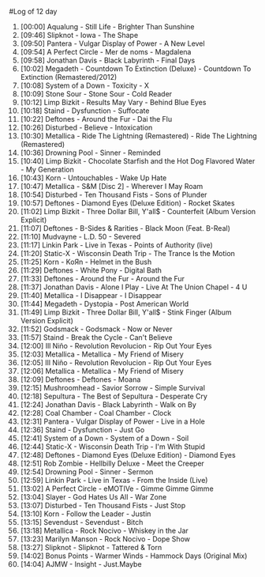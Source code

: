 #Log of 12 day

1. [00:00] Aqualung - Still Life - Brighter Than Sunshine
1. [09:46] Slipknot - Iowa - The Shape
1. [09:50] Pantera - Vulgar Display of Power - A New Level
1. [09:54] A Perfect Circle - Mer de noms - Magdalena
1. [09:58] Jonathan Davis - Black Labyrinth - Final Days
1. [10:02] Megadeth - Countdown To Extinction (Deluxe) - Countdown To Extinction (Remastered/2012)
1. [10:08] System of a Down - Toxicity - X
1. [10:09] Stone Sour - Stone Sour - Cold Reader
1. [10:12] Limp Bizkit - Results May Vary - Behind Blue Eyes
1. [10:18] Staind - Dysfunction - Suffocate
1. [10:22] Deftones - Around the Fur - Dai the Flu
1. [10:26] Disturbed - Believe - Intoxication
1. [10:30] Metallica - Ride The Lightning (Remastered) - Ride The Lightning (Remastered)
1. [10:36] Drowning Pool - Sinner - Reminded
1. [10:40] Limp Bizkit - Chocolate Starfish and the Hot Dog Flavored Water - My Generation
1. [10:43] Korn - Untouchables - Wake Up Hate
1. [10:47] Metallica - S&M [Disc 2] - Wherever I May Roam
1. [10:54] Disturbed - Ten Thousand Fists - Sons of Plunder
1. [10:57] Deftones - Diamond Eyes (Deluxe Edition) - Rocket Skates
1. [11:02] Limp Bizkit - Three Dollar Bill, Y'all$ - Counterfeit (Album Version Explicit)
1. [11:07] Deftones - B-Sides & Rarities - Black Moon (Feat. B-Real)
1. [11:10] Mudvayne - L.D. 50 - Severed
1. [11:17] Linkin Park - Live in Texas - Points of Authority (live)
1. [11:20] Static-X - Wisconsin Death Trip - The Trance Is the Motion
1. [11:25] Korn - KoЯn - Helmet in the Bush
1. [11:29] Deftones - White Pony - Digital Bath
1. [11:33] Deftones - Around the Fur - Around the Fur
1. [11:37] Jonathan Davis - Alone I Play - Live At The Union Chapel - 4 U
1. [11:40] Metallica - I Disappear - I Disappear
1. [11:44] Megadeth - Dystopia - Post American World
1. [11:49] Limp Bizkit - Three Dollar Bill, Y'all$ - Stink Finger (Album Version Explicit)
1. [11:52] Godsmack - Godsmack - Now or Never
1. [11:57] Staind - Break the Cycle - Can't Believe
1. [12:00] Ill Niño - Revolution Revolucion - Rip Out Your Eyes
1. [12:03] Metallica - Metallica - My Friend of Misery
1. [12:05] Ill Niño - Revolution Revolucion - Rip Out Your Eyes
1. [12:06] Metallica - Metallica - My Friend of Misery
1. [12:09] Deftones - Deftones - Moana
1. [12:15] Mushroomhead - Savior Sorrow - Simple Survival
1. [12:18] Sepultura - The Best of Sepultura - Desperate Cry
1. [12:24] Jonathan Davis - Black Labyrinth - Walk on By
1. [12:28] Coal Chamber - Coal Chamber - Clock
1. [12:31] Pantera - Vulgar Display of Power - Live in a Hole
1. [12:36] Staind - Dysfunction - Just Go
1. [12:41] System of a Down - System of a Down - Soil
1. [12:44] Static-X - Wisconsin Death Trip - I'm With Stupid
1. [12:48] Deftones - Diamond Eyes (Deluxe Edition) - Diamond Eyes
1. [12:51] Rob Zombie - Hellbilly Deluxe - Meet the Creeper
1. [12:54] Drowning Pool - Sinner - Sermon
1. [12:59] Linkin Park - Live in Texas - From the Inside (Live)
1. [13:02] A Perfect Circle - eMOTIVe - Gimme Gimme Gimme
1. [13:04] Slayer - God Hates Us All - War Zone
1. [13:07] Disturbed - Ten Thousand Fists - Just Stop
1. [13:10] Korn - Follow the Leader - Justin
1. [13:15] Sevendust - Sevendust - Bitch
1. [13:18] Metallica - Rock Nocivo - Whiskey in the Jar
1. [13:23] Marilyn Manson - Rock Nocivo - Dope Show
1. [13:27] Slipknot - Slipknot - Tattered & Torn
1. [14:02] Bonus Points - Warmer Winds - Hammock Days (Original Mix)
1. [14:04] AJMW - Insight - Just.Maybe
